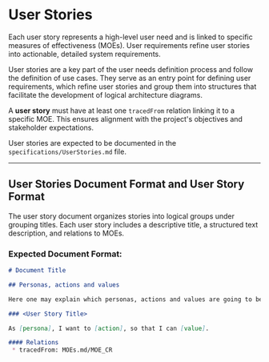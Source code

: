 # User Stories

Each user story represents a high-level user need and is linked to specific measures of effectiveness (MOEs). User requirements refine user stories into actionable, detailed system requirements.

User stories are a key part of the user needs definition process and follow the definition of use cases. They serve as an entry point for defining user requirements, which refine user stories and group them into structures that facilitate the development of logical architecture diagrams.

A **user story** must have at least one `tracedFrom` relation linking it to a specific MOE. This ensures alignment with the project's objectives and stakeholder expectations.

User stories are expected to be documented in the `specifications/UserStories.md` file.

---

## User Stories Document Format and User Story Format

The user story document organizes stories into logical groups under grouping titles. Each user story includes a descriptive title, a structured text description, and relations to MOEs.

### Expected Document Format:

```markdown
# Document Title

## Personas, actions and values

Here one may explain which personas, actions and values are going to be used in the user stories

### <User Story Title>

As [persona], I want to [action], so that I can [value].

#### Relations
 * tracedFrom: MOEs.md/MOE_CR

